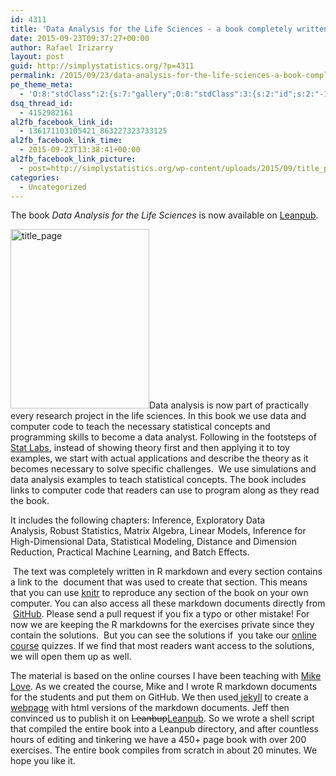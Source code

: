 ```yaml
---
id: 4311
title: 'Data Analysis for the Life Sciences - a book completely written in R markdown'
date: 2015-09-23T09:37:27+00:00
author: Rafael Irizarry
layout: post
guid: http://simplystatistics.org/?p=4311
permalink: /2015/09/23/data-analysis-for-the-life-sciences-a-book-completely-written-in-r-markdown/
pe_theme_meta:
  - 'O:8:"stdClass":2:{s:7:"gallery";O:8:"stdClass":3:{s:2:"id";s:2:"-1";s:5:"width";s:0:"";s:6:"height";s:0:"";}s:5:"video";O:8:"stdClass":1:{s:2:"id";s:2:"-1";}}'
dsq_thread_id:
  - 4152982161
al2fb_facebook_link_id:
  - 136171103105421_863227323733125
al2fb_facebook_link_time:
  - 2015-09-23T13:38:41+00:00
al2fb_facebook_link_picture:
  - post=http://simplystatistics.org/wp-content/uploads/2015/09/title_page-232x300.jpg
categories:
  - Uncategorized
---
```

<p class="p1">
  The book <em>Data Analysis for the Life Sciences</em> is now available on <a href="https://leanpub.com/dataanalysisforthelifesciences">Leanpub</a>.
</p>

<p class="p1">
  <span class="s1"><img class="wp-image-4313 alignright" src="http://simplystatistics.org/wp-content/uploads/2015/09/title_page-232x300.jpg" alt="title_page" width="222" height="287" srcset="http://simplystatistics.org/wp-content/uploads/2015/09/title_page-232x300.jpg 232w, http://simplystatistics.org/wp-content/uploads/2015/09/title_page-791x1024.jpg 791w" sizes="(max-width: 222px) 100vw, 222px" />Data analysis is now part of practically every research project in the life sciences. In this book we use data and computer code to teach the necessary statistical concepts and programming skills to become a data analyst. Following in the footsteps of <a href="https://www.stat.berkeley.edu/~statlabs/">Stat Labs</a>, instead of showing theory first and then applying it to toy examples, we start with actual applications and describe the theory as it becomes necessary to solve specific challenges.<span class="Apple-converted-space">  We use simulations and data analysis examples to teach statistical concepts. </span></span><span class="s1">The book includes links to computer code that readers can use to program along as they read the book.</span>
</p>

<p class="p1">
  It includes the following chapters: Inference, Exploratory Data Analysis, Robust Statistics, Matrix Algebra, Linear Models, Inference for High-Dimensional Data, Statistical Modeling, Distance and Dimension Reduction, Practical Machine Learning, and Batch Effects.
</p>

<p class="p1">
   The text was completely written in R markdown and every section contains a link to the  document that was used to create that section. This means that you can use <a href="http://yihui.name/knitr/">knitr</a> to reproduce any section of the book on your own computer. You can also access all these markdown documents directly from  <a href="https://github.com/genomicsclass/labs">GitHub</a>. Please send a pull request if you fix a typo or other mistake! For now we are keeping the R markdowns for the exercises private since they contain the solutions.  But you can see the solutions if  you take our <a href="http://genomicsclass.github.io/book/pages/classes.html">online course</a> quizzes. If we find that most readers want access to the solutions, we will open them up as well.
</p>

<p class="p1">
  The material is based on the online courses I have been teaching with <a href="http://mikelove.github.io/">Mike Love</a>. As we created the course, Mike and I wrote R markdown documents for the students and put them on GitHub. We then used<a href="http://www.stephaniehicks.com/githubPages_tutorial/pages/githubpages-jekyll.html"> jekyll</a> to create a <a href="http://genomicsclass.github.io/book/">webpage</a> with html versions of the markdown documents. Jeff then convinced us to publish it on <del>Leanbup</del><a href="https://leanpub.com/dataanalysisforthelifesciences">Leanpub</a>. So we wrote a shell script that compiled the entire book into a Leanpub directory, and after countless hours of editing and tinkering we have a 450+ page book with over 200 exercises. The entire book compiles from scratch in about 20 minutes. We hope you like it.
</p>